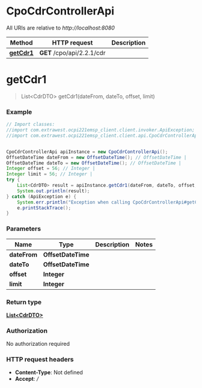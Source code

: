 # CpoCdrControllerApi

All URIs are relative to *http://localhost:8080*

Method | HTTP request | Description
------------- | ------------- | -------------
[**getCdr1**](CpoCdrControllerApi.md#getCdr1) | **GET** /cpo/api/2.2.1/cdr | 

<a name="getCdr1"></a>
# **getCdr1**
> List&lt;CdrDTO&gt; getCdr1(dateFrom, dateTo, offset, limit)



### Example
```java
// Import classes:
//import com.extrawest.ocpi221emsp_client.client.invoker.ApiException;
//import com.extrawest.ocpi221emsp_client.client.api.CpoCdrControllerApi;


CpoCdrControllerApi apiInstance = new CpoCdrControllerApi();
OffsetDateTime dateFrom = new OffsetDateTime(); // OffsetDateTime | 
OffsetDateTime dateTo = new OffsetDateTime(); // OffsetDateTime | 
Integer offset = 56; // Integer | 
Integer limit = 56; // Integer | 
try {
    List<CdrDTO> result = apiInstance.getCdr1(dateFrom, dateTo, offset, limit);
    System.out.println(result);
} catch (ApiException e) {
    System.err.println("Exception when calling CpoCdrControllerApi#getCdr1");
    e.printStackTrace();
}
```

### Parameters

Name | Type | Description  | Notes
------------- | ------------- | ------------- | -------------
 **dateFrom** | **OffsetDateTime**|  |
 **dateTo** | **OffsetDateTime**|  |
 **offset** | **Integer**|  |
 **limit** | **Integer**|  |

### Return type

[**List&lt;CdrDTO&gt;**](CdrDTO.md)

### Authorization

No authorization required

### HTTP request headers

 - **Content-Type**: Not defined
 - **Accept**: */*

